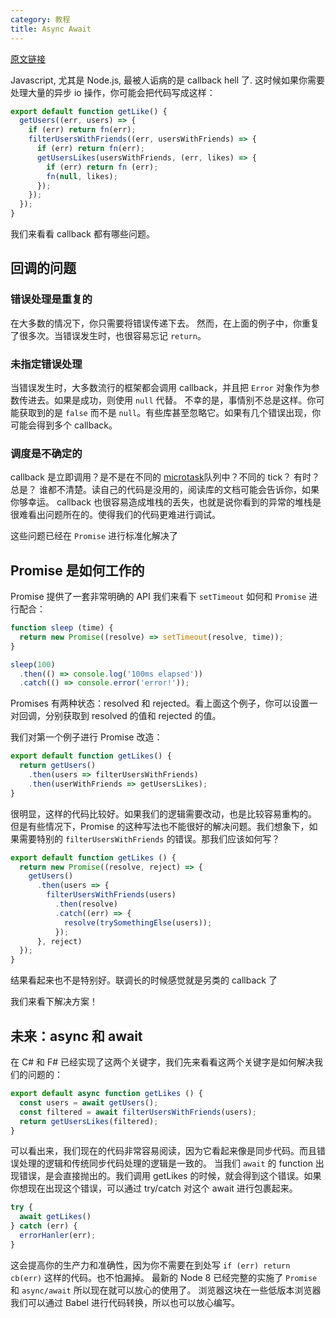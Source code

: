 ```yaml
---
category: 教程
title: Async Await
---
```


[原文链接](https://zeit.co/blog/async-and-await#how-promise-works)

Javascript, 尤其是 Node.js, 最被人诟病的是 callback hell 了. 这时候如果你需要处理大量的异步 io 操作，你可能会把代码写成这样：

```javascript
export default function getLike() {
  getUsers((err, users) => {
    if (err) return fn(err);
    filterUsersWithFriends((err, usersWithFriends) => {
      if (err) return fn(err);
      getUsersLikes(usersWithFriends, (err, likes) => {
        if (err) return fn (err);
        fn(null, likes);
      });
    });
  });
}
```

我们来看看 callback 都有哪些问题。

## 回调的问题

### 错误处理是重复的

在大多数的情况下，你只需要将错误传递下去。
然而，在上面的例子中，你重复了很多次。当错误发生时，也很容易忘记 `return`。

### 未指定错误处理

当错误发生时，大多数流行的框架都会调用 callback，并且把 `Error` 对象作为参数传进去。如果是成功，则使用 `null` 代替。
不幸的是，事情别不总是这样。你可能获取到的是 `false` 而不是 `null`。有些库甚至忽略它。如果有几个错误出现，你可能会得到多个 callback。

### 调度是不确定的

callback 是立即调用？是不是在不同的 [microtask](https://jakearchibald.com/2015/tasks-microtasks-queues-and-schedules/)队列中？不同的 tick？ 有时？ 总是？
谁都不清楚。读自己的代码是没用的，阅读库的文档可能会告诉你，如果你够幸运。
callback 也很容易造成堆栈的丢失，也就是说你看到的异常的堆栈是很难看出问题所在的。使得我们的代码更难进行调试。

这些问题已经在 `Promise` 进行标准化解决了

## Promise 是如何工作的

Promise 提供了一套非常明确的 API
我们来看下  `setTimeout` 如何和 `Promise` 进行配合：

```javascript
function sleep (time) {
  return new Promise((resolve) => setTimeout(resolve, time));
}

sleep(100)
  .then(() => console.log('100ms elapsed'))
  .catch(() => console.error('error!'));
```

Promises 有两种状态：resolved 和 rejected。看上面这个例子，你可以设置一对回调，分别获取到 resolved 的值和 rejected 的值。

我们对第一个例子进行 Promise 改造：

```javascript
export default function getLikes() {
  return getUsers()
    .then(users => filterUsersWithFriends)
    .then(userWithFriends => getUsersLikes);
}
```

很明显，这样的代码比较好。如果我们的逻辑需要改动，也是比较容易重构的。
但是有些情况下，Promise 的这种写法也不能很好的解决问题。我们想象下，如果需要特别的 `filterUsersWithFriends` 的错误。那我们应该如何写？

```javascript
export default function getLikes () {
  return new Promise((resolve, reject) => {
    getUsers()
      .then(users => {
        filterUsersWithFriends(users)
          .then(resolve)
          .catch((err) => {
            resolve(trySomethingElse(users));
          });
      }, reject)
  });
}
```

结果看起来也不是特别好。联调长的时候感觉就是另类的 callback 了

我们来看下解决方案！

## 未来：async 和 await

在 C# 和 F# 已经实现了这两个关键字，我们先来看看这两个关键字是如何解决我们的问题的：

```javascript
export default async function getLikes () {
  const users = await getUsers();
  const filtered = await filterUsersWithFriends(users);
  return getUsersLikes(filtered);
}
```

可以看出来，我们现在的代码非常容易阅读，因为它看起来像是同步代码。而且错误处理的逻辑和传统同步代码处理的逻辑是一致的。
当我们 `await` 的 function 出现错误，是会直接抛出的。我们调用 getLikes 的时候，就会得到这个错误。如果你想现在出现这个错误，可以通过 try/catch 对这个 await 进行包裹起来。

```javascript
try {
  await getLikes()
} catch (err) {
  errorHanler(err);
}
```

这会提高你的生产力和准确性，因为你不需要在到处写 `if (err) return cb(err)` 这样的代码。也不怕漏掉。
最新的 Node 8 已经完整的实施了 `Promise` 和 `async/await` 所以现在就可以放心的使用了。
浏览器这块在一些低版本浏览器我们可以通过 Babel 进行代码转换，所以也可以放心编写。
